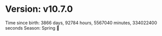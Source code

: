 # Version: v10.7.0
Time since birth: 3866 days, 92784 hours, 5567040 minutes, 334022400 seconds
Season: Spring 🌸
